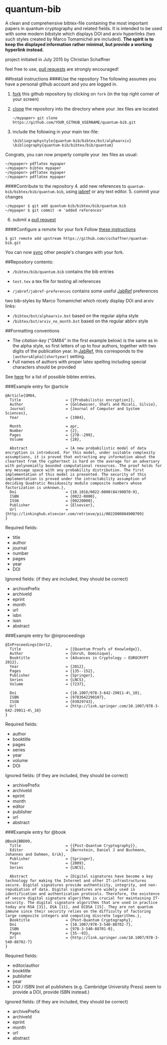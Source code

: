 # quantum-bib

A clean and comprehensive bibtex-file containing the most important papers in quantum cryptography and related fields.
It is intended to be used with some modern bibstyle which displays DOI and arxiv hyperlinks (two such styles created by Marco Tomamichel are included). **The spirit is to keep the displayed information rather minimal, but provide a working hyperlink instead.**

project initiated in July 2015
by Christian Schaffner

feel free to use, [pull requests](https://help.github.com/articles/using-pull-requests/) are strongly encouraged!

##Install instructions
####Use the repository
The following assumes you have a personal github account and you are logged in.

1. [fork](https://help.github.com/articles/fork-a-repo) this github repository by clicking on `fork` (in the top right corner of your screen)
2. [clone](https://help.github.com/articles/cloning-a-repository) the repository into the directory where your .tex files are located

   ```
   ~/mypaper> git clone https://github.com/YOUR_GITHUB_USERNAME/quantum-bib.git
   ```
3. include the following in your main tex-file:

   ```
   \bibliographystyle{quantum-bib/bibtex/bst/alphaarxiv}
   \bibliography{quantum-bib/bibtex/bib/quantum}
   ```

Congrats, you can now properly compile your .tex files as usual:
```
~/mypaper> pdflatex mypaper
~/mypaper> bibtex mypaper
~/mypaper> pdflatex mypaper
~/mypaper> pdflatex mypaper
```

####Contribute to the repository
4. add new references to `quantum-bib/bibtex/bib/quantum.bib`, using [jabref](http://jabref.sourceforge.net/) or any text editor.
5. commit your changes

  ```
  ~/mypaper $ git add quantum-bib/bibtex/bib/quantum.bib
  ~/mypaper $ git commit -m 'added references'
  ```
6. submit a [pull request](https://help.github.com/articles/using-pull-requests/) 

####Configure a remote for your fork
Follow [these instructions](https://help.github.com/articles/configuring-a-remote-for-a-fork/)
```
$ git remote add upstream https://github.com/cschaffner/quantum-bib.git
```
You can now [sync](https://help.github.com/articles/syncing-a-fork/) other people's changes with your fork. 


##Repository contents:
- `/bibtex/bib/quantum.bib`  contains the bib entries

- `test.tex` a tex file for testing all references
- `/jabref/jabref-preferences` contains some useful [JabRef](http://jabref.sourceforge.net/) preferences

two bib-styles by Marco Tomamichel which nicely display DOI and arxiv links:
- `/bibtex/bst/alphaarxiv.bst`  based on the regular alpha style
- `/bibtex/bst/arxiv_no_month.bst`   based on the regular abbrv style

##Formatting conventions
* The *citation-key* ("GM84" in the first example below) is the same as in the alpha style, so first letters of up to four authors, together with two digits of the publication year. In [JabRef](http://jabref.sourceforge.net/), this corresponds to the `[authorsAlpha][shortyear]` setting.
* Full names of authors with proper latex spelling including special characters should be provided

See [here](https://en.wikipedia.org/wiki/BibTeX#Entry_types) for a list of possible bibtex entries.

###Example entry for @article
```
@Article{GM84,
  Title                    = {{Probabilistic encryption}},
  Author                   = {Goldwasser, Shafi and Micali, Silvio},
  Journal                  = {Journal of Computer and System Sciences},
  Year                     = {1984},

  Month                    = apr,
  Number                   = {2},
  Pages                    = {270--299},
  Volume                   = {28},

  Abstract                 = {A new probabilistic model of data encryption is introduced. For this model, under suitable complexity assumptions, it is proved that extracting any information about the cleartext from the cyphertext is hard on the average for an adversary with polynomially bounded computational resources. The proof holds for any message space with any probability distribution. The first implementation of this model is presented. The security of this implementation is proved under the intractability assumption of deciding Quadratic Residuosity modulo composite numbers whose factorization is unknown.},
  Doi                      = {10.1016/0022-0000(84)90070-9},
  ISBN                     = {0022-0000},
  ISSN                     = {00220000},
  Publisher                = {Elsevier},
  Url                      = {http://linkinghub.elsevier.com/retrieve/pii/0022000084900709}
}
```

Required fields:
* title
* author
* journal
* number
* pages
* year
* DOI

Ignored fields: (if they are included, they should be correct)
* archivePrefix
* archiveId
* eprint
* month
* url
* isbn
* issn
* abstract

###Example entry for @inproceedings
```
@InProceedings{Unr12,
  Title                    = {{Quantum Proofs of Knowledge}},
  Author                   = {Unruh, Dominique},
  Booktitle                = {Advances in Cryptology – EUROCRYPT 2012},
  Year                     = {2012},
  Pages                    = {135--152},
  Publisher                = {Springer},
  Series                   = {LNCS},
  Volume                   = {7237},

  Doi                      = {10.1007/978-3-642-29011-4\_10},
  ISBN                     = {9783642290107},
  ISSN                     = {03029743},
  Url                      = {http://link.springer.com/10.1007/978-3-642-29011-4\_10}
}
```

Required fields:
* author
* booktitle
* pages
* series
* year
* volume
* DOI

Ignored fields: (if they are included, they should be correct)
* archivePrefix
* archiveId
* eprint
* month
* editor
* publisher
* url
* abstract


###Example entry for @book
```
@Book{BBD09,
  Title                    = {{Post-Quantum Cryptography}},
  Editor                   = {Bernstein, Daniel J and Buchmann, Johannes and Dahmen, Erik},
  Publisher                = {Springer},
  Year                     = {2009},
  Series                   = {LNCS},

  Abstract                 = {Digital signatures have become a key technology for making the Internet and other IT-infrastructures secure. Digital signatures provide authenticity, integrity, and non-repudiation of data. Digital signatures are widely used in identification and authentication protocols. Therefore, the existence of secure digital signature algorithms is crucial for maintaining IT-security. The digital signature algorithms that are used in practice today are RSA [31], DSA [11], and ECDSA [15]. They are not quantum immune since their security relies on the difficulty of factoring large composite integers and computing discrete logarithms.},
  Booktitle                = {Post-Quantum Cryptography},
  Doi                      = {10.1007/978-3-540-88702-7},
  ISBN                     = {978-3-540-88701-0},
  Pages                    = {35--93},
  Url                      = {http://link.springer.com/10.1007/978-3-540-88702-7}
}
```

Required fields:
* editor/author
* booktitle
* publisher
* year
* DOI / ISBN (not all publishers (e.g. Cambridge University Press) seem to provide a DOI, provide ISBN instead.)

Ignored fields: (if they are included, they should be correct)
* archivePrefix
* archiveId
* eprint
* month
* url
* abstract

